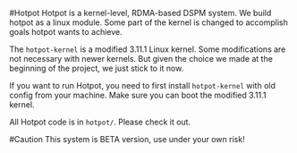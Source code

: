 #Hotpot
Hotpot is a kernel-level, RDMA-based DSPM system. We build hotpot as a linux module.
Some part of the kernel is changed to accomplish goals hotpot wants to achieve.

The `hotpot-kernel` is a modified 3.11.1 Linux kernel. Some modifications are not
necessary with newer kernels. But given the choice we made at the beginning of
the project, we just stick to it now.

If you want to run Hotpot, you need to first install `hotpot-kernel` with old
config from your machine. Make sure you can boot the modified 3.11.1 kernel.

All Hotpot code is in `hotpot/`. Please check it out.

#Caution
This system is BETA version, use under your own risk!
